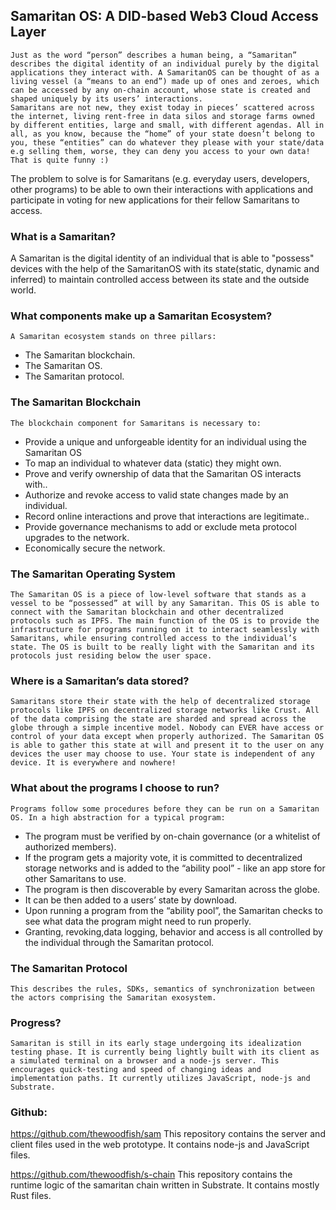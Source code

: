 
## Samaritan OS: A DID-based Web3 Cloud Access Layer

	Just as the word “person” describes a human being, a “Samaritan” describes the digital identity of an individual purely by the digital applications they interact with. A SamaritanOS can be thought of as a living vessel (a “means to an end”) made up of ones and zeroes, which can be accessed by any on-chain account, whose state is created and shaped uniquely by its users’ interactions.
	Samaritans are not new, they exist today in pieces’ scattered across the internet, living rent-free in data silos and storage farms owned by different entities, large and small, with different agendas. All in all, as you know, because the “home” of your state doesn’t belong to you, these “entities” can do whatever they please with your state/data e.g selling them, worse, they can deny you access to your own data! That is quite funny :)
The problem to solve is for Samaritans (e.g. everyday users, developers, other programs) to be able to own their interactions with applications and participate in voting for new applications for their fellow Samaritans to access.

### What is a Samaritan?
A Samaritan is the digital identity of an individual that is able to "possess" devices with the help of the SamaritanOS with its state(static, dynamic and inferred) to maintain controlled access between its state and the outside world.

### What components make up a Samaritan Ecosystem?
	A Samaritan ecosystem stands on three pillars:
- The Samaritan blockchain.
- The Samaritan OS.
- The Samaritan protocol.


### The Samaritan Blockchain
	The blockchain component for Samaritans is necessary to: 
- Provide a unique and unforgeable identity for an individual using the Samaritan OS
- To map an individual to whatever data (static) they might own.
- Prove and verify ownership of data that the Samaritan OS interacts with..
- Authorize and revoke access to valid state changes made by an individual.
- Record online interactions and prove that interactions are legitimate..
- Provide  governance mechanisms to add or exclude  meta protocol upgrades to the network.
- Economically  secure the network. 


### The Samaritan Operating System
	The Samaritan OS is a piece of low-level software that stands as a vessel to be “possessed” at will by any Samaritan. This OS is able to connect with the Samaritan blockchain and other decentralized protocols such as IPFS. The main function of the OS is to provide the infrastructure for programs running on it to interact seamlessly with Samaritans, while ensuring controlled access to the individual’s state. The OS is built to be really light with the Samaritan and its protocols just residing below the user space.

### Where is a Samaritan’s data stored?
	Samaritans store their state with the help of decentralized storage protocols like IPFS on decentralized storage networks like Crust. All of the data comprising the state are sharded and spread across the globe through a simple incentive model. Nobody can EVER have access or control of your data except when properly authorized. The Samaritan OS is able to gather this state at will and present it to the user on any devices the user may choose to use. Your state is independent of any device. It is everywhere and nowhere!

### What about the programs I choose to run?
	Programs follow some procedures before they can be run on a Samaritan OS. In a high abstraction for a typical program:
- The program must be verified by on-chain governance (or a whitelist of authorized members). 
- If the program gets a majority vote, it is committed to decentralized storage networks and is added to the “ability pool” - like an app store for other Samaritans to use.
- The program is then discoverable by every Samaritan across the globe.
- It can be then added to a users’ state by download.
- Upon running a program from the “ability pool”, the Samaritan checks to see what data the program might need to run properly. 
- Granting, revoking,data logging, behavior and access is all controlled by the individual through the Samaritan protocol.

### The Samaritan Protocol
	This describes the rules, SDKs, semantics of synchronization between the actors comprising the Samaritan exosystem.

### Progress?
	Samaritan is still in its early stage undergoing its idealization testing phase. It is currently being lightly built with its client as a simulated terminal on a browser and a node-js server. This encourages quick-testing and speed of changing ideas and implementation paths. It currently utilizes JavaScript, node-js and Substrate.

### Github:
https://github.com/thewoodfish/sam
This repository contains the server and client files used in the web prototype. It contains node-js and JavaScript files.

https://github.com/thewoodfish/s-chain
This repository contains the runtime logic of the samaritan chain written in Substrate. It contains mostly Rust files.
